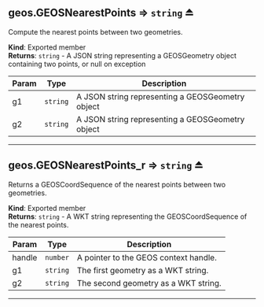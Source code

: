 <a name="exp_module_geos--geos.GEOSNearestPoints"></a>

## geos.GEOSNearestPoints ⇒ <code>string</code> ⏏
Compute the nearest points between two geometries.

**Kind**: Exported member  
**Returns**: <code>string</code> - A JSON string representing a GEOSGeometry object containing two points, or null on exception  

| Param | Type | Description |
| --- | --- | --- |
| g1 | <code>string</code> | A JSON string representing a GEOSGeometry object |
| g2 | <code>string</code> | A JSON string representing a GEOSGeometry object |


---
<a name="exp_module_geos--geos.GEOSNearestPoints_r"></a>

## geos.GEOSNearestPoints\_r ⇒ <code>string</code> ⏏
Returns a GEOSCoordSequence of the nearest points between two geometries.

**Kind**: Exported member  
**Returns**: <code>string</code> - A WKT string representing the GEOSCoordSequence of the nearest points.  

| Param | Type | Description |
| --- | --- | --- |
| handle | <code>number</code> | A pointer to the GEOS context handle. |
| g1 | <code>string</code> | The first geometry as a WKT string. |
| g2 | <code>string</code> | The second geometry as a WKT string. |


---
